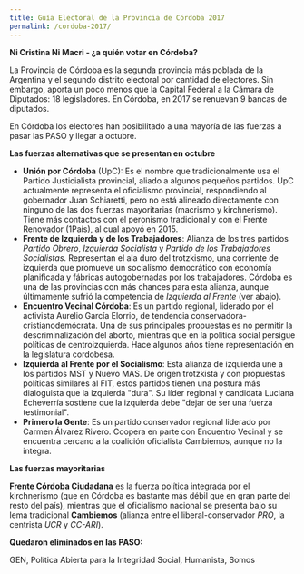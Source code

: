 ```yaml
---
title: Guía Electoral de la Provincia de Córdoba 2017
permalink: /cordoba-2017/
---
```


**Ni Cristina Ni Macri - ¿a quién votar en Córdoba?**

La Provincia de Córdoba es la segunda provincia más poblada de la Argentina y el segundo distrito electoral por cantidad de electores. Sin embargo, aporta un poco menos que la Capital Federal a la Cámara de Diputados: 18 legisladores. En Córdoba, en 2017 se renuevan 9 bancas de diputados.

En Córdoba los electores han posibilitado a una mayoría de las fuerzas a pasar las PASO y llegar a octubre.

**Las fuerzas alternativas que se presentan en octubre**

* **Unión por Córdoba** (UpC): Es el nombre que tradicionalmente usa el Partido Justicialista provincial, aliado a algunos pequeños partidos. UpC actualmente representa el oficialismo provincial, respondiendo al gobernador Juan Schiaretti, pero no está alineado directamente con ninguno de las dos fuerzas mayoritarias (macrismo y kirchnerismo). Tiene más contactos con el peronismo tradicional y con el Frente Renovador (1País), al cual apoyó en 2015.
* **Frente de Izquierda y de los Trabajadores**: Alianza de los tres partidos *Partido Obrero*, *Izquierda Socialista* y *Partido de los Trabajadores Socialistas*. Representan el ala duro del trotzkismo, una corriente de izquierda que promueve un socialismo democrático con economía planificada y fábricas autogobernadas por los trabajadores. Córdoba es una de las provincias con más chances para esta alianza, aunque últimamente sufrió la competencia de *Izquierda al Frente* (ver abajo).
* **Encuentro Vecinal Córdoba**: Es un partido regional, liderado por el activista Aurelio García Elorrio, de tendencia conservadora-cristianodemócrata. Una de sus principales propuestas es no permitir la descriminalización del aborto, mientras que en la política social persigue políticas de centroizquierda. Hace algunos años tiene representación en la legislatura cordobesa.
* **Izquierda al Frente por el Socialismo**: Esta alianza de izquierda une a los partidos MST y Nuevo MAS. De origen trotzkista y con propuestas políticas similares al FIT, estos partidos tienen una postura más dialoguista que la izquierda "dura". Su líder regional y candidata Luciana Echeverría sostiene que la izquierda debe "dejar de ser una fuerza testimonial".
* **Primero la Gente**: Es un partido conservador regional liderado por Carmen Álvarez Rivero. Coopera en parte con Encuentro Vecinal y se encuentra cercano a la coalición oficialista Cambiemos, aunque no la integra.

**Las fuerzas mayoritarias**

**Frente Córdoba Ciudadana** es la fuerza política integrada por el kirchnerismo (que en Córdoba es bastante más débil que en gran parte del resto del país), mientras que el oficialismo nacional se presenta bajo su lema tradicional **Cambiemos** (alianza entre el liberal-conservador *PRO*, la centrista *UCR* y *CC-ARI*).

**Quedaron eliminados en las PASO:** 

GEN, Política Abierta para la Integridad Social, Humanista, Somos
